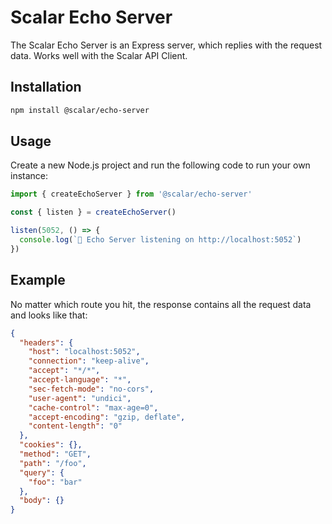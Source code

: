# Scalar Echo Server

The Scalar Echo Server is an Express server, which replies with the request data. Works well with the Scalar API Client.

## Installation

```bash
npm install @scalar/echo-server
```

## Usage

Create a new Node.js project and run the following code to run your own instance:

```ts
import { createEchoServer } from '@scalar/echo-server'

const { listen } = createEchoServer()

listen(5052, () => {
  console.log(`🔁 Echo Server listening on http://localhost:5052`)
})
```

## Example

No matter which route you hit, the response contains all the request data and looks like that:

```json
{
  "headers": {
    "host": "localhost:5052",
    "connection": "keep-alive",
    "accept": "*/*",
    "accept-language": "*",
    "sec-fetch-mode": "no-cors",
    "user-agent": "undici",
    "cache-control": "max-age=0",
    "accept-encoding": "gzip, deflate",
    "content-length": "0"
  },
  "cookies": {},
  "method": "GET",
  "path": "/foo",
  "query": {
    "foo": "bar"
  },
  "body": {}
}
```
